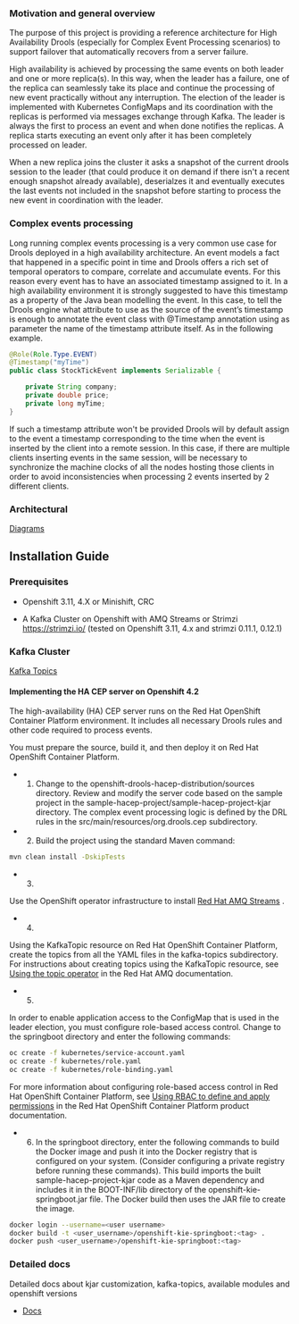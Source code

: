 ### Motivation and general overview

The purpose of this project is providing a reference architecture for High Availability Drools (especially for Complex
Event Processing scenarios) to support failover that automatically recovers from a server failure.

High availability is achieved by processing the same events on both leader and one or more replica(s). In this way, when
the leader has a failure, one of the replica can seamlessly take its place and continue the processing of new event practically
without any interruption. The election of the leader is implemented with Kubernetes ConfigMaps and its coordination with the
replicas is performed via messages exchange through Kafka. The leader is always the first to process an event and when done
notifies the replicas. A replica starts executing an event only after it has been completely processed on leader. 

When a new replica joins the cluster it asks a snapshot of the current drools session to the leader (that could produce
it on demand if there isn't a recent enough snapshot already available), deserialzes it and eventually executes the last
events not included in the snapshot before starting to process the new event in coordination with the leader.

### Complex events processing

Long running complex events processing is a very common use case for Drools deployed in a high availability architecture.
An event models a fact that happened in a specific point in time and Drools offers a rich set of temporal operators to
compare, correlate and accumulate events. For this reason every event has to have an associated timestamp assigned to it.
In a high availability environment it is strongly suggested to have this timestamp as a property of the Java bean modelling
the event. In this case, to tell the Drools engine what attribute to use as the source of the event’s timestamp is enough
to annotate the event class with @Timestamp annotation using as parameter the name of the timestamp attribute itself. As 
in the following example.

```java
@Role(Role.Type.EVENT)
@Timestamp("myTime")
public class StockTickEvent implements Serializable {

    private String company;
    private double price;
    private long myTime;
}
```

If such a timestamp attribute won't be provided Drools will by default assign to the event a timestamp corresponding to the
time when the event is inserted by the client into a remote session. In this case, if there are multiple clients inserting
events in the same session, will be necessary to synchronize the machine clocks of all the nodes hosting those clients in order 
to avoid inconsistencies when processing 2 events inserted by 2 different clients. 

### Architectural
[Diagrams](docs/diagrams)


## Installation Guide
### Prerequisites

- Openshift 3.11, 4.X or Minishift, CRC

- A Kafka Cluster on Openshift with AMQ Streams or Strimzi https://strimzi.io/
(tested on Openshift 3.11, 4.x and strimzi 0.11.1, 0.12.1)

### Kafka Cluster
[Kafka Topics](docs/kafka-topics/README.md)



#### Implementing the HA CEP server on Openshift 4.2

The high-availability (HA) CEP server runs on the Red Hat OpenShift Container Platform environment. It includes all necessary Drools rules and other code required to process events.

You must prepare the source, build it, and then deploy it on Red Hat OpenShift Container Platform. 

- 1) Change to the openshift-drools-hacep-distribution/sources directory.
Review and modify the server code based on the sample project in the sample-hacep-project/sample-hacep-project-kjar directory. 
The complex event processing logic is defined by the DRL rules in the src/main/resources/org.drools.cep subdirectory.
- 2) Build the project using the standard Maven command: 

```sh
mvn clean install -DskipTests
```
- 3)
Use the OpenShift operator infrastructure to install [Red Hat AMQ Streams](https://access.redhat.com/documentation/en-us/red_hat_amq/7.3/html/using_amq_streams_on_openshift_container_platform/index) .

- 4)
Using the KafkaTopic resource on Red Hat OpenShift Container Platform, create the topics from all the YAML files in the kafka-topics subdirectory. 
For instructions about creating topics using the KafkaTopic resource, see [Using the topic operator](https://access.redhat.com/documentation/en-us/red_hat_amq/7.4/html/using_amq_streams_on_openshift_container_platform/using-the-topic-operator-str) in the Red Hat AMQ documentation.

- 5)
In order to enable application access to the ConfigMap that is used in the leader election, you must configure role-based access control. 
Change to the springboot directory and enter the following commands: 
```sh
oc create -f kubernetes/service-account.yaml
oc create -f kubernetes/role.yaml
oc create -f kubernetes/role-binding.yaml
```
  
  For more information about configuring role-based access control in Red Hat OpenShift Container Platform, see [Using RBAC to define and apply permissions](https://access.redhat.com/documentation/en-us/openshift_container_platform/4.1/html/authentication/using-rbac) in the Red Hat OpenShift Container Platform product documentation.

- 6) In the springboot directory, enter the following commands to build the Docker image and push it into the Docker registry that is configured on your system. (Consider configuring a private registry before running these commands). This build imports the built sample-hacep-project-kjar code as a Maven dependency and includes it in the BOOT-INF/lib directory of the openshift-kie-springboot.jar file. 
The Docker build then uses the JAR file to create the image.
```sh
docker login --username=<user username>
docker build -t <user_username>/openshift-kie-springboot:<tag> .
docker push <user_username>/openshift-kie-springboot:<tag> 
```

### Detailed docs
Detailed docs about kjar customization, kafka-topics, available modules and openshift versions

- [Docs](docs/README.md)

  
  
  


   